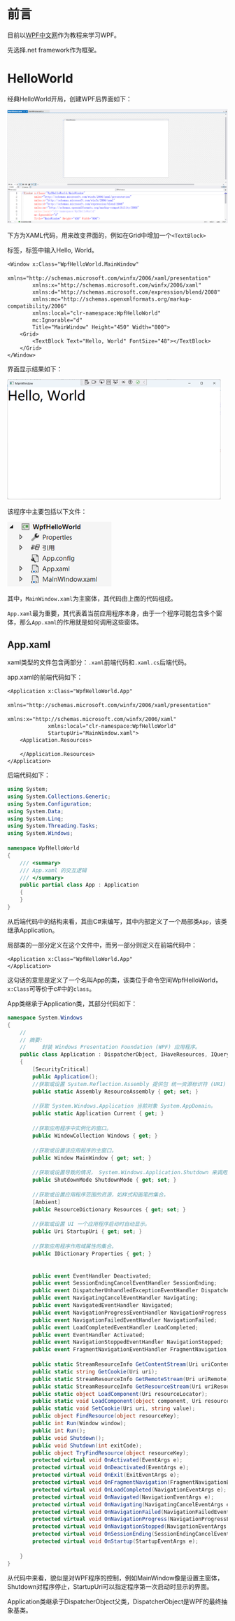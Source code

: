 # 前言

目前以[WPF中文网](https://www.wpfsoft.com/introduction)作为教程来学习WPF。

先选择.net framework作为框架。

# HelloWorld

经典HelloWorld开局，创建WPF后界面如下：

![image-20240909231604852](assets/image-20240909231604852.png)

下方为XAML代码，用来改变界面的，例如在Grid中增加一个`<TextBlock>`

标签，标签中输入Hello, World。

```xaml
<Window x:Class="WpfHelloWorld.MainWindow"
        xmlns="http://schemas.microsoft.com/winfx/2006/xaml/presentation"
        xmlns:x="http://schemas.microsoft.com/winfx/2006/xaml"
        xmlns:d="http://schemas.microsoft.com/expression/blend/2008"
        xmlns:mc="http://schemas.openxmlformats.org/markup-compatibility/2006"
        xmlns:local="clr-namespace:WpfHelloWorld"
        mc:Ignorable="d"
        Title="MainWindow" Height="450" Width="800">
    <Grid>
        <TextBlock Text="Hello, World" FontSize="48"></TextBlock>
    </Grid>
</Window>
```

界面显示结果如下：

<img src="assets/image-20240909223902206-1725894984784-1.png" alt="image-20240909223902206" style="zoom: 50%;" />

该程序中主要包括以下文件：

![image-20240909224126352](assets/image-20240909224126352-1725894988167-3.png)

其中，`MainWindow.xaml`为主窗体，其代码由上面的代码组成。

`App.xaml`最为重要，其代表着当前应用程序本身，由于一个程序可能包含多个窗体，那么`App.xaml`的作用就是如何调用这些窗体。

## App.xaml

xaml类型的文件包含两部分：`.xaml`前端代码和`.xaml.cs`后端代码。

app.xaml的前端代码如下：

```xaml
<Application x:Class="WpfHelloWorld.App"
             xmlns="http://schemas.microsoft.com/winfx/2006/xaml/presentation"
             				xmlns:x="http://schemas.microsoft.com/winfx/2006/xaml"
             xmlns:local="clr-namespace:WpfHelloWorld"
             StartupUri="MainWindow.xaml">
    <Application.Resources>
         
    </Application.Resources>
</Application>
```

后端代码如下：

```c#
using System;
using System.Collections.Generic;
using System.Configuration;
using System.Data;
using System.Linq;
using System.Threading.Tasks;
using System.Windows;

namespace WpfHelloWorld
{
    /// <summary>
    /// App.xaml 的交互逻辑
    /// </summary>
    public partial class App : Application
    {
    }
}
```

从后端代码中的结构来看，其由C#来编写，其中内部定义了一个局部类`App`，该类继承Application。

局部类的一部分定义在这个文件中，而另一部分则定义在前端代码中：

```xaml
<Application x:Class="WpfHelloWorld.App"
</Application> 
```

这句话的意思是定义了一个名叫App的类，该类位于命令空间WpfHelloWorld，`x:Class`可等价于c#中的`class`。

App类继承于Application类，其部分代码如下：

```c#
namespace System.Windows
{
    //
    // 摘要:
    //     封装 Windows Presentation Foundation (WPF) 应用程序。
    public class Application : DispatcherObject, IHaveResources, IQueryAmbient
    {
        [SecurityCritical]
        public Application();
        //获取或设置 System.Reflection.Assembly 提供包 统一资源标识符 (URI) 中的资源 WPF 应用程序。        
        public static Assembly ResourceAssembly { get; set; }
 
        //获取 System.Windows.Application 当前对象 System.AppDomain。
        public static Application Current { get; }
 
        //获取应用程序中实例化的窗口。
        public WindowCollection Windows { get; }
 
        //获取或设置该应用程序的主窗口。
        public Window MainWindow { get; set; }
 
        //获取或设置导致的情况， System.Windows.Application.Shutdown 来调用方法。
        public ShutdownMode ShutdownMode { get; set; }
 
        //获取或设置应用程序范围的资源，如样式和画笔的集合。
        [Ambient]
        public ResourceDictionary Resources { get; set; }
 
        //获取或设置 UI 一个应用程序启动时自动显示。
        public Uri StartupUri { get; set; }
 
        //获取应用程序作用域属性的集合。
        public IDictionary Properties { get; }
 
        
        public event EventHandler Deactivated;
        public event SessionEndingCancelEventHandler SessionEnding;
        public event DispatcherUnhandledExceptionEventHandler DispatcherUnhandledException;
        public event NavigatingCancelEventHandler Navigating;
        public event NavigatedEventHandler Navigated;
        public event NavigationProgressEventHandler NavigationProgress;
        public event NavigationFailedEventHandler NavigationFailed;
        public event LoadCompletedEventHandler LoadCompleted;
        public event EventHandler Activated;
        public event NavigationStoppedEventHandler NavigationStopped;
        public event FragmentNavigationEventHandler FragmentNavigation;
 
        public static StreamResourceInfo GetContentStream(Uri uriContent);
        public static string GetCookie(Uri uri);
        public static StreamResourceInfo GetRemoteStream(Uri uriRemote);
        public static StreamResourceInfo GetResourceStream(Uri uriResource);
        public static object LoadComponent(Uri resourceLocator);
        public static void LoadComponent(object component, Uri resourceLocator);
        public static void SetCookie(Uri uri, string value);
        public object FindResource(object resourceKey);
        public int Run(Window window);
        public int Run();
        public void Shutdown();
        public void Shutdown(int exitCode);
        public object TryFindResource(object resourceKey);
        protected virtual void OnActivated(EventArgs e);
        protected virtual void OnDeactivated(EventArgs e);
        protected virtual void OnExit(ExitEventArgs e);
        protected virtual void OnFragmentNavigation(FragmentNavigationEventArgs e);
        protected virtual void OnLoadCompleted(NavigationEventArgs e);
        protected virtual void OnNavigated(NavigationEventArgs e);
        protected virtual void OnNavigating(NavigatingCancelEventArgs e);
        protected virtual void OnNavigationFailed(NavigationFailedEventArgs e);
        protected virtual void OnNavigationProgress(NavigationProgressEventArgs e);
        protected virtual void OnNavigationStopped(NavigationEventArgs e);
        protected virtual void OnSessionEnding(SessionEndingCancelEventArgs e);
        protected virtual void OnStartup(StartupEventArgs e);
 
    }
}
```

从代码中来看，貌似是对WPF程序的控制，例如MainWindow像是设置主窗体，Shutdown对程序停止，StartupUri可以指定程序第一次启动时显示的界面。

Application类继承于DispatcherObject父类，DispatcherObject是WPF的最终抽象基类。

